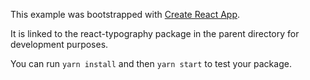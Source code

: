 This example was bootstrapped with [Create React App](https://github.com/facebook/create-react-app).

It is linked to the react-typography package in the parent directory for development purposes.

You can run `yarn install` and then `yarn start` to test your package.
